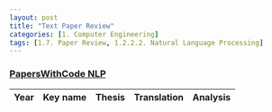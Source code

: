 ```yaml
---
layout: post 
title: "Text Paper Review"
categories: [1. Computer Engineering]
tags: [1.7. Paper Review, 1.2.2.2. Natural Language Processing]
---
```


### [PapersWithCode NLP](https://paperswithcode.com/area/natural-language-processing)

|Year|Key name|Thesis|Translation|Analysis|
|----|------|-----------|--------|--------|
